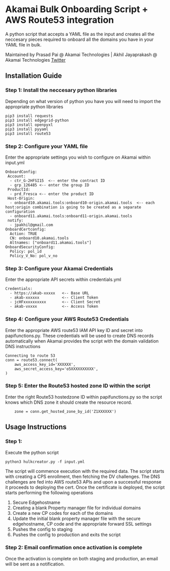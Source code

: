 # Akamai Bulk Onboarding Script + AWS Route53 integration

A python script that accepts a YAML file as the input and creates all the neccesary pieces required to onboard all the domains you have in your YAML file in bulk. 

Maintained by 
Prasad Pai @ Akamai Technologies
| Akhil Jayaprakash @ Akamai Technologies [Twitter](https://twitter.com/akhiljp_dev)

## Installation Guide

### Step 1: Install the neccesary python libraries
Depending on what version of python you have you will need to import the appropriate python libraries
````
pip3 install requests
pip3 install edgegrid-python
pip3 install openpyxl
pip3 install pyyaml
pip3 install route53

````
### Step 2: Configure your YAML file
Enter the appropriate settings you wish to configure on Akamai within input.yml
````
OnboardConfig:
 Account:
  - ctr_G-2HFSI15  <-- enter the contract ID 
  - grp_126485 <-- enter the group ID
 ProductId:
  - prd_Fresca <-- enter the product ID
 Host-Origin:
  - onboard10.akamai.tools:onboard10-origin.akamai.tools  <-- each host:origin combination is going to be created as a separate configuration
  - onboard11.akamai.tools:onboard11-origin.akamai.tools
 notify:
  - jpakhil@gmail.com
OnboardCertconfig:
  Action: TRUE
  CN: onboard10.akamai.tools
  Altnames: ["onboard11.akamai.tools"]
OnboardSecurityConfig: 
  Policy: pol_id
  Policy_V_No: pol_v_no
````
### Step 3: Configure your Akamai Credentials
Enter the appropriate API secrets within credentials.yml
````
Credentials:
  - https://akab-xxxxx   <-- Base URL
  - akab-xxxxxx          <-- Client Token
  - jcHFxxxxxxxxxx       <-- Client Secret
  - akab-vxxxx           <-- Access Token
````
### Step 4: Configure your AWS Route53 Credentials
Enter the appropriate AWS route53 IAM API key ID and secret into papifunctions.py. These credentials will be used to create DNS records automatically when Akamai provides the script with the domain validation DNS instructions
````
Connecting to route 53 
conn = route53.connect(
    aws_access_key_id='XXXXXX',
    aws_secret_access_key='o5XXXXXXXXXX',
)
````
### Step 5: Enter the Route53 hosted zone ID within the script
Enter the right Route53 hostedzone ID within papifunctions.py so the script knows which DNS zone it should create the resource record. 
````
    zone = conn.get_hosted_zone_by_id('Z1XXXXXX')
````


## Usage Instructions

### Step 1: 
Execute the python script 

````
python3 hulkcreator.py -f input.yml
````

The script will commence execution with the required data. The script starts with creating a CPS enrollment, then fetching the DV challenges. The DNS challenges are fed into AWS route53 APIs and upon a successful response it proceeds to deploying the cert. 
Once the certificate is deployed, the script starts performing the following operations
1. Secure Edgehostname
2. Creating a blank Property manager file for individual domains
3. Create a new CP codes for each of the domains
4. Update the initial blank property manager file with the secure edgehostname, CP code and the appropriate forward SSL settings
5. Pushes the config to staging
6. Pushes the config to production and exits the script

### Step 2: Email confirmation once activation is complete
Once the activation is complete on both staging and production, an email will be sent as a notification. 







